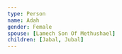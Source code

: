 ```yaml
---
type: Person
name: Adah
gender: Female
spouse: [Lamech Son Of Methushael]
children: [Jabal, Jubal]
---
```

